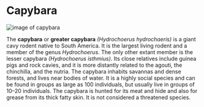 # Capybara
![image of capybara](https://upload.wikimedia.org/wikipedia/commons/thumb/e/ec/Capybara_%28Hydrochoerus_hydrochaeris%29.JPG/800px-Capybara_%28Hydrochoerus_hydrochaeris%29.JPG "Image of capybara")

The **capybara** or **greater capybara** *(Hydrochoerus hydrochaeris)* is a giant cavy rodent native to South America. It is the largest living rodent and a member of the genus *Hydrochoerus*. The only other extant member is the lesser capybara *(Hydrochoerus isthmius)*. Its close relatives include guinea pigs and rock cavies, and it is more distantly related to the agouti, the chinchilla, and the nutria. The capybara inhabits savannas and dense forests, and lives near bodies of water. It is a highly social species and can be found in groups as large as 100 individuals, but usually live in groups of 10–20 individuals. The capybara is hunted for its meat and hide and also for grease from its thick fatty skin. It is not considered a threatened species.